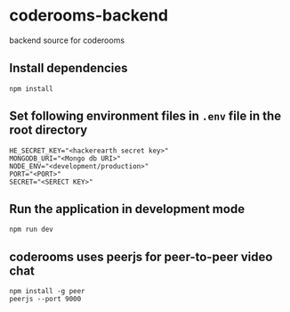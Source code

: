 # coderooms-backend
backend source for coderooms


## Install dependencies
```
npm install
```

## Set following environment files in `.env` file in the root directory
```
HE_SECRET_KEY="<hackerearth secret key>"
MONGODB_URI="<Mongo db URI>"
NODE_ENV="<development/production>"
PORT="<PORT>"
SECRET="<SERECT KEY>"
```

## Run the application in development mode
```
npm run dev
```

## coderooms uses peerjs for peer-to-peer video chat

```
npm install -g peer
peerjs --port 9000
```